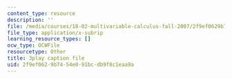```yaml
---
content_type: resource
description: ''
file: /media/courses/18-02-multivariable-calculus-fall-2007/2f9ef0629b7454e091bcdb9f8c1eaa9a_PxCxlsl_YwY.vtt
file_type: application/x-subrip
learning_resource_types: []
ocw_type: OCWFile
resourcetype: Other
title: 3play caption file
uid: 2f9ef062-9b74-54e0-91bc-db9f8c1eaa9a
---
```

